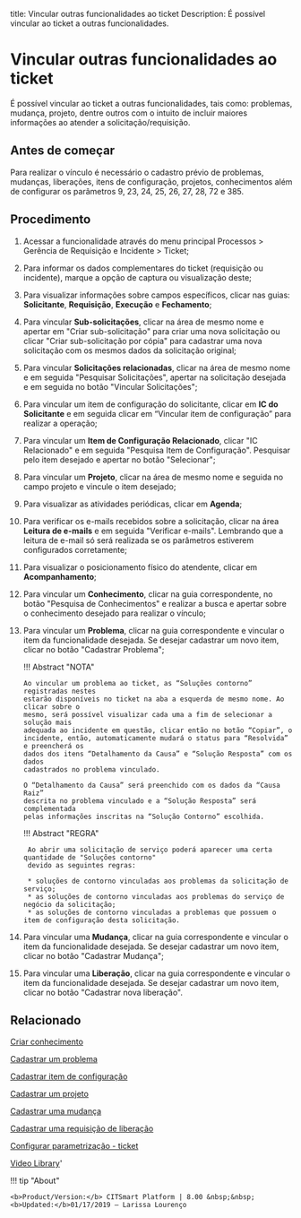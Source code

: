 title: Vincular outras funcionalidades ao ticket
Description: É possível vincular ao ticket a outras funcionalidades. 
# Vincular outras funcionalidades ao ticket
É possível vincular ao ticket a outras funcionalidades, tais como: problemas, mudança, projeto, dentre outros com o intuito de incluir maiores informações ao atender a solicitação/requisição.

Antes de começar
----------------

Para realizar o vínculo é necessário o cadastro prévio de problemas, mudanças,
liberações, itens de configuração, projetos, conhecimentos além de configurar os
parâmetros 9, 23, 24, 25, 26, 27, 28, 72 e 385.

Procedimento 
-------------

1.  Acessar a funcionalidade através do menu principal Processos \> Gerência de
    Requisição e Incidente \> Ticket;

2.  Para informar os dados complementares do ticket (requisição ou incidente),
    marque a opção de captura ou visualização deste;

3.  Para visualizar informações sobre campos específicos, clicar nas guias:
    **Solicitante**, **Requisição**, **Execução** e **Fechamento**;

4.  Para vincular **Sub-solicitações**, clicar na área de mesmo nome e apertar
    em "Criar sub-solicitação" para criar uma nova solicitação ou clicar "Criar
    sub-solicitação por cópia" para cadastrar uma nova solicitação com os mesmos
    dados da solicitação original;

5.  Para vincular **Solicitações relacionadas**, clicar na área de mesmo nome e
    em seguida "Pesquisar Solicitações", apertar na solicitação desejada e em
    seguida no botão "Vincular Solicitações";

6.  Para vincular um item de configuração do solicitante, clicar em **IC do
    Solicitante** e em seguida clicar em “Vincular item de configuração” para
    realizar a operação;

7.  Para vincular um **Item de Configuração Relacionado**, clicar "IC
    Relacionado" e em seguida "Pesquisa Item de Configuração". Pesquisar pelo
    item desejado e apertar no botão "Selecionar";

8.  Para vincular um **Projeto**, clicar na área de mesmo nome e seguida no
    campo projeto e vincule o item desejado;

9.  Para visualizar as atividades periódicas, clicar em **Agenda**;

10. Para verificar os e-mails recebidos sobre a solicitação, clicar na área
    **Leitura de e-mails** e em seguida "Verificar e-mails". Lembrando que a
    leitura de e-mail só será realizada se os parâmetros estiverem configurados
    corretamente;

11. Para visualizar o posicionamento físico do atendente, clicar em
    **Acompanhamento**;

12. Para vincular um **Conhecimento**, clicar na guia correspondente, no botão
    "Pesquisa de Conhecimentos" e realizar a busca e apertar sobre o
    conhecimento desejado para realizar o vínculo;

13. Para vincular um **Problema**, clicar na guia correspondente e vincular o
    item da funcionalidade desejada. Se desejar cadastrar um novo item, clicar
    no botão "Cadastrar Problema";

    !!! Abstract "NOTA"

        Ao vincular um problema ao ticket, as “Soluções contorno” registradas nestes
        estarão disponíveis no ticket na aba a esquerda de mesmo nome. Ao clicar sobre o
        mesmo, será possível visualizar cada uma a fim de selecionar a solução mais
        adequada ao incidente em questão, clicar então no botão “Copiar”, o
        incidente, então, automaticamente mudará o status para “Resolvida” e preencherá os
        dados dos itens “Detalhamento da Causa” e “Solução Resposta” com os dados
        cadastrados no problema vinculado.

        O “Detalhamento da Causa” será preenchido com os dados da “Causa Raiz”
        descrita no problema vinculado e a “Solução Resposta” será complementada
        pelas informações inscritas na “Solução Contorno” escolhida.
        
    !!! Abstract "REGRA"
     
         Ao abrir uma solicitação de serviço poderá aparecer uma certa quantidade de "Soluções contorno" 
         devido as seguintes regras:
        
         * soluções de contorno vinculadas aos problemas da solicitação de serviço;
         * as soluções de contorno vinculadas aos problemas do serviço de negócio da solicitação;
         * as soluções de contorno vinculadas a problemas que possuem o item de configuração desta solicitação.


14. Para vincular uma **Mudança**, clicar na guia correspondente e vincular o
    item da funcionalidade desejada. Se desejar cadastrar um novo item, clicar
    no botão "Cadastrar Mudança";

15. Para vincular uma **Liberação**, clicar na guia correspondente e vincular o
    item da funcionalidade desejada. Se desejar cadastrar um novo item, clicar
    no botão "Cadastrar nova liberação".

Relacionado
-----------

[Criar conhecimento](/pt-br/citsmart-platform-8/processes/knowledge/use/create-knowledge.html)

[Cadastrar um problema](/pt-br/citsmart-platform-8/processes/problem/use/register-problem.html)

[Cadastrar item de configuração](/pt-br/citsmart-platform-8/processes/configuration/use/register-CI.html)

[Cadastrar um projeto](/pt-br/citsmart-platform-8/additional-features/project-management/project-management/use/register-project.html)

[Cadastrar uma mudança](/pt-br/citsmart-platform-8/processes/change/use/register-change.html)

[Cadastrar uma requisição de liberação](/pt-br/citsmart-platform-8/processes/release/use/register-release-request.html)

[Configurar parametrização - ticket](/pt-br/citsmart-platform-8/platform-administration/parameters-list/configure-parametrization-ticket.html)

<i class='fa fa-youtube-play  fa-2x' style='color:#97ce17;vertical-align: middle;'> </i> [Video Library](https://www.youtube.com/playlist?list=PLB5qK2uzf2ROn4Xs6UdH84Ujzta2iJ6Ei)'

!!! tip "About"

    <b>Product/Version:</b> CITSmart Platform | 8.00 &nbsp;&nbsp;
    <b>Updated:</b>01/17/2019 – Larissa Lourenço
